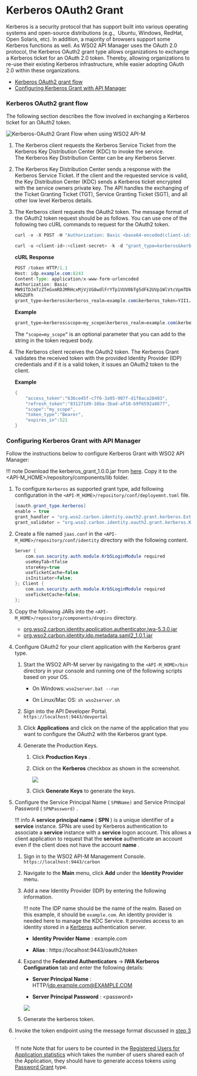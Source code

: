 # Kerberos OAuth2 Grant

Kerberos is a security protocol that has support built into various operating systems and open-source distributions (e.g.,  Ubuntu, Windows, RedHat, Open Solaris, etc). In addition, a majority of browsers support some Kerberos functions as well. As WSO2 API Manager uses the OAuth 2.0 protocol, the Kerberos OAuth2 grant type allows organizations to exchange a Kerberos ticket for an OAuth 2.0 token. Thereby, allowing organizations to re-use their existing Kerberos infrastructure, while easier adopting OAuth 2.0 within these organizations.

-   [Kerberos OAuth2 grant flow](#kerberos-oAuth2-grant-flow)
-   [Configuring Kerberos Grant with API Manager](#configuring-kerberos-grant-with-api-manager)

### Kerberos OAuth2 grant flow

The following section describes the flow involved in exchanging a Kerberos ticket for an OAuth2 token.

![Kerberos-OAuth2 Grant Flow when using WSO2 API-M](../../../../assets/img/learn/kerberos-grant-flow.png)

1.  The Kerberos client requests the Kerberos Service Ticket from the Kerberos Key Distribution Center (KDC) to invoke the service.
    The Kerberos Key Distribution Center can be any Kerberos Server.
2.  The Kerberos Key Distribution Center sends a response with the Kerberos Service Ticket.
    If the client and the requested service is valid, the Key Distribution Center (KDC) sends a Kerberos ticket encrypted with the service owners private key. The API handles the exchanging of the Ticket Granting Ticket (TGT), Service Granting Ticket (SGT), and all other low level Kerberos details.
3.  <p id="kerberos-grant-token-request">
    The Kerberos client requests the OAuth2 token.
    The message format of the OAuth2 token request should be as follows.
    You can use one of the following two cURL commands to request for the OAuth2 token.
    </p>
    
    ``` java tab="cURL Request Format 1"
    curl -v -X POST -H "Authorization: Basic <base64-encoded(client-id:client-secret)>" -k -d "grant_type=kerberos&kerberos_realm=<kerberos-realm>&kerberos_token=<kerberos-token>&scope=<scope>" -H "Content-Type:application/x-www-form-urlencoded" https://localhost:8243/token
    ```  

    ``` java tab="cURL Request Format 2"
    curl -u <client-id>:<client-secret> -k -d "grant_type=kerberos&kerberos_realm=<kerberos-realm>&kerberos_token=<kerberos-token>&scope=<scope>" -H "Content-Type:application/x-www-form-urlencoded" https://localhost:8243/token
    ```  

    **cURL Response**

    ``` java
    POST /token HTTP/1.1
    Host: idp.example.com:8243
    Content-Type: application/x-www-form-urlencoded
    Authorization: Basic
    MW91TDJmTzZTeGxmRDJMRHcxMjVjVG8wdlFrYTp1VUV0bTg5dFk2UVp1WlVtcVpmTDkyQ
    kRGZUFh
    grant_type=kerberos&kerberos_realm=example.com&kerberos_token=YII1...
    ```

    **Example**

    ``` java
    grant_type=kerberos&scope=my_scope&kerberos_realm=example.com&kerberos_token=YII1...
    ```

    The `“scope=my_scope”` is an optional parameter that you can add to the string in the token request body.

4.  The Kerberos client receives the OAuth2 token.
    The Kerberos Grant validates the received token with the provided Identity Provider (IDP) credentials and if it is a valid token, it issues an OAuth2 token to the client.

    **Example**

    ``` java
    {  
        "access_token":"636ce45f-c7f6-3a95-907f-d1f8aca28403",
        "refresh_token":"831271d9-16ba-3bad-af18-b9f6592a8677",
        "scope":"my_scope",
        "token_type":"Bearer",
        "expires_in":521
    }
    ```

### Configuring Kerberos Grant with API Manager

Follow the instructions below to configure Kerberos Grant with WSO2 API Manager:

!!! note
    Download the kerberos_grant_1.0.0.jar from [here](../../../../assets/attachments/learn/kerberos-grant-1.0.0.jar). Copy it to the <API-M_HOME>/repository/components/lib folder.


1.  To configure `Kerberos` as supported grant type, add following configuration in the `<API-M_HOME>/repository/conf/deployemnt.toml` file.

    ``` java
    [oauth.grant_type.kerberos]
    enable = true
    grant_handler = "org.wso2.carbon.identity.oauth2.grant.kerberos.ExtendedKerberosGrant"
    grant_validator = "org.wso2.carbon.identity.oauth2.grant.kerberos.KerberosGrantValidator"
    ```

2.  Create a file named `jaas.conf` in the `<API-M_HOME>/repository/conf/identity` directory with the following content.

    ``` java
    Server {
        com.sun.security.auth.module.Krb5LoginModule required
        useKeyTab=tfalse
        storeKey=true
        useTicketCache=false
        isInitiator=false;
    }; Client {
        com.sun.security.auth.module.Krb5LoginModule required
        useTicketCache=false;
    };
    ```

3.  Copy the following JARs into the `<API-M_HOME>/repository/components/dropins` directory.

    - [org.wso2.carbon.identity.application.authenticator.iwa-5.3.0.jar](../../../../assets/attachments/learn/org.wso2.carbon.identity.application.authenticator.iwa-5.3.0.jar)                       
    - [org.wso2.carbon.identity.idp.metadata.saml2_1.0.1.jar](../../../../assets/attachments/learn/org.wso2.carbon.identity.idp.metadata.saml2_1.0.1.jar)
4.  Configure OAuth2 for your client application with the Kerberos grant type.

    1.  Start the WSO2 API-M server by navigating to the `<API-M_HOME>/bin` directory in your console and running one of the following scripts based on your OS.

        -   On Windows: `wso2server.bat --run`

        -   On Linux/Mac OS: `sh wso2server.sh`

    2.  Sign into the API Developer Portal. `https://localhost:9443/devportal`

    3.  Click **Applications** and click on the name of the application that you want to configure the OAuth2 with the Kerberos grant type.

    4.  Generate the Production Keys.

        1.  Click **Production Keys** .

        2.  Click on the **Kerberos** checkbox as shown in the screenshot.

            [![](../../../../assets/img/learn/kerberos-grant-application.png)](../../../../assets/img/learn/kerberos-grant-application.png)

        3.  Click **Generate Keys** to generate the keys.

5.  Configure the Service Principal Name ( `SPNName)` and Service Principal Password ( `SPNPassword)` .

    !!! info
        A **service principal name** ( **SPN** ) is a unique identifier of a **service** instance. SPNs are used by Kerberos authentication to associate a **service** instance with a **service** logon account. This allows a client application to request that the **service** authenticate an account even if the client does not have the account **name** .


    1.  Sign in to the WSO2 API-M Management Console.
`https://localhost:9443/carbon            `

    2.  Navigate to the **Main** menu, click **Add** under the **Identity Provider** menu.

    3.  Add a new Identity Provider (IDP) by entering the following information.

        !!! note
            The IDP name should be the name of the realm. Based on this example, it should be `example.com`. An identity provider is needed here to manage the KDC Service. It provides access to an identity stored in a [Kerberos](http://web.mit.edu/kerberos/) authentication server.


        -   **Identity Provider Name** : example.com

        -   **Alias** : https://localhost:9443/oauth2/token

    4. Expand the **Federated Authenticators** -> **IWA Kerberos Configuration** tab and enter the following details:

        -   **Server Principal Name** : HTTP/idp.example.com@EXAMPLE.COM

        -   **Server Principal Password** : &lt;password&gt;

        [![](../../../../assets/img/learn/kerberos-grant-idp.png)](../../../../assets/img/learn/kerberos-grant-idp.png)

    5.  Generate the kerberos token.

6.  Invoke the token endpoint using the message format discussed in [step 3](#kerberos-grant-token-request) .

    !!! note
        Note that for users to be counted in the [Registered Users for Application statistics](../../../../../analytics/analyzing-apim-statistics-with-batch-analytics/viewing-api-statistics/#ViewingAPIStatistics-TopUsersperApplication) which takes the number of users shared each of the Application, they should have to generate access tokens using [Password Grant](../password-grant/) type.



